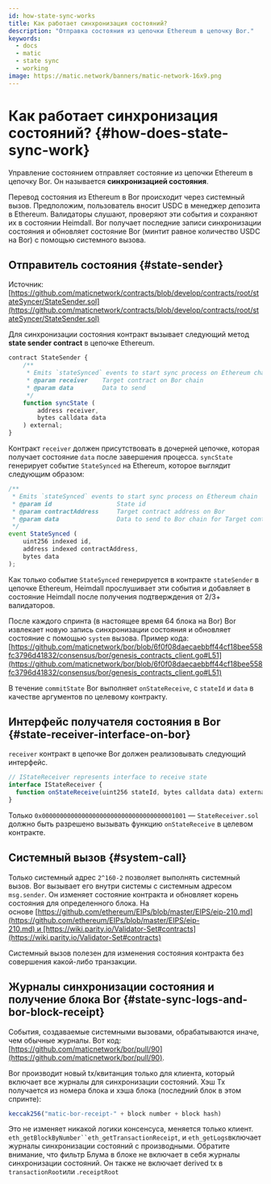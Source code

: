 ```yaml
---
id: how-state-sync-works
title: Как работает синхронизация состояний?
description: "Отправка состояния из цепочки Ethereum в цепочку Bor."
keywords:
  - docs
  - matic
  - state sync
  - working
image: https://matic.network/banners/matic-network-16x9.png
---
```


# Как работает синхронизация состояний? {#how-does-state-sync-work}

Управление состоянием отправляет состояние из цепочки Ethereum в цепочку Bor. Он называется **синхронизацией состояния**.

Перевод состояния из Ethereum в Bor происходит через системный вызов. Предположим, пользователь вносит USDC в менеджер депозита в Ethereum. Валидаторы слушают, проверяют эти события и сохраняют их в состоянии Heimdall. Bor получает последние записи синхронизации состояния и обновляет состояние Bor (минтит равное количество USDC на Bor) с помощью системного вызова.

## Отправитель состояния {#state-sender}

Источник: [https://github.com/maticnetwork/contracts/blob/develop/contracts/root/stateSyncer/StateSender.sol](https://github.com/maticnetwork/contracts/blob/develop/contracts/root/stateSyncer/StateSender.sol)

Для синхронизации состояния контракт вызывает следующий метод **state sender contract** в цепочке Ethereum.

```jsx
contract StateSender {
	/**
	 * Emits `stateSynced` events to start sync process on Ethereum chain
	 * @param receiver    Target contract on Bor chain
	 * @param data        Data to send
	 */
	function syncState (
		address receiver,
		bytes calldata data
	) external;
}
```

Контракт `receiver` должен присутствовать в дочерней цепочке, которая получает состояние `data` после завершения процесса. `syncState` генерирует событие `StateSynced` на Ethereum, которое выглядит следующим образом:

```jsx
/**
 * Emits `stateSynced` events to start sync process on Ethereum chain
 * @param id                  State id
 * @param contractAddress     Target contract address on Bor
 * @param data                Data to send to Bor chain for Target contract address
 */
event StateSynced (
	uint256 indexed id,
	address indexed contractAddress,
	bytes data
);
```

Как только событие `StateSynced` генерируется в контракте `stateSender` в цепочке Ethereum, Heimdall прослушивает эти события и добавляет в состояние Heimdall после получения подтверждения от 2/3+ валидаторов.

После каждого спринта (в настоящее время 64 блока на Bor) Bor извлекает новую запись синхронизации состояния и обновляет состояние с помощью `system` вызова. Пример кода: [https://github.com/maticnetwork/bor/blob/6f0f08daecaebbff44cf18bee558fc3796d41832/consensus/bor/genesis_contracts_client.go#L51](https://github.com/maticnetwork/bor/blob/6f0f08daecaebbff44cf18bee558fc3796d41832/consensus/bor/genesis_contracts_client.go#L51)

В течение `commitState` Bor выполняет `onStateReceive`, с `stateId` и `data` в качестве аргументов по целевому контракту.

## Интерфейс получателя состояния в Bor {#state-receiver-interface-on-bor}

`receiver` контракт в цепочке Bor должен реализовывать следующий интерфейс.

```jsx
// IStateReceiver represents interface to receive state
interface IStateReceiver {
  function onStateReceive(uint256 stateId, bytes calldata data) external;
}
```

Только `0x0000000000000000000000000000000000001001` — `StateReceiver.sol` должно быть разрешено вызывать функцию `onStateReceive` в целевом контракте.

## Системный вызов {#system-call}

Только системный адрес `2^160-2` позволяет выполнять системный вызов. Bor вызывает его внутри системы с системным адресом `msg.sender`. Он изменяет состояние контракта и обновляет корень состояния для определенного блока. На основе [https://github.com/ethereum/EIPs/blob/master/EIPS/eip-210.md](https://github.com/ethereum/EIPs/blob/master/EIPS/eip-210.md) и [https://wiki.parity.io/Validator-Set#contracts](https://wiki.parity.io/Validator-Set#contracts)

Системный вызов полезен для изменения состояния контракта без совершения какой-либо транзакции.

## Журналы синхронизации состояния и получение блока Bor {#state-sync-logs-and-bor-block-receipt}

События, создаваемые системными вызовами, обрабатываются иначе, чем обычные журналы. Вот код: [https://github.com/maticnetwork/bor/pull/90](https://github.com/maticnetwork/bor/pull/90).

Bor производит новый tx/квитанция только для клиента, который включает все журналы для синхронизации состояний. Хэш Tx получается из номера блока и хэша блока (последний блок в этом спринте):

```jsx
keccak256("matic-bor-receipt-" + block number + block hash)
```

Это не изменяет никакой логики консенсуса, меняется только клиент. `eth_getBlockByNumber``eth_getTransactionReceipt`, и `eth_getLogs`включает журналы синхронизации состояний с производными. Обратите внимание, что фильтр Блума в блоке не включает в себя журналы синхронизации состояний. Он также не включает derived tx в `transactionRoot`или .`receiptRoot`